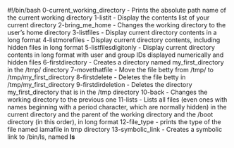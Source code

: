 #!/bin/bash
0-current_working_directory - Prints the absolute path name of the current working directory
1-listit - Display the contents list of your current directory
2-bring_me_home - Changes the working directory to the user’s home directory
3-listfiles - Display current directory contents in a long format
4-listmorefiles - Display current directory contents, including hidden files in long format
5-listfilesdigitonly - Display current directory contents in long format with user and group IDs displayed numerically and hidden files
6-firstdirectory - Creates a directory named my_first_directory in the /tmp/ directory
7-movethatfile - Move the file betty from /tmp/ to /tmp/my_first_directory
8-firstdelete - Deletes the file betty in /tmp/my_first_directory
9-firstdirdeletion - Deletes the directory my_first_directory that is in the /tmp directory
10-back - Changes the working directory to the previous one
11-lists - Lists all files (even ones with names beginning with a period character, which are normally hidden) in the current directory and the parent of the working directory and the /boot directory (in this order), in long format
12-file_type - prints the type of the file named iamafile in tmp directory
13-symbolic_link - Creates a symbolic link to /bin/ls, named __ls__
